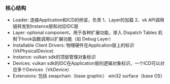 ### 核心结构
- Loader: 连接Application和ICD的桥梁，负责 1、Layer的加载 2、vk API调用链转发到Instance层和对应IDC层
- Layer: optional component，用于各种扩展功能，掺入 Dispatch Tables 机制下hook函数调用以扩展功能（如 Debug Layer）
- Installable Client Drivers: 物理硬件在Application层上的标识(VkPhysicalDevice)
- Instance: vulkan sdk的顶层管理对象标识
- Devices: vulkan sdk的IDC在Application层的逻辑对象标识，一个ICD可以对应多个Devices（VkDevice）
- Extensions: 包括 swapchain（base graphic） win32 surface（base OS）